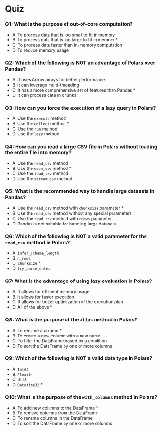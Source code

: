 # Quiz

### Q1: What is the purpose of out-of-core computation?

- A. To process data that is too small to fit in memory
- B. To process data that is too large to fit in memory \*
- C. To process data faster than in-memory computation
- D. To reduce memory usage

### Q2: Which of the following is NOT an advantage of Polars over Pandas?

- A. It uses Arrow arrays for better performance
- B. It can leverage multi-threading
- C. It has a more comprehensive set of features than Pandas \*
- D. It can process data in chunks

### Q3: How can you force the execution of a lazy query in Polars?

- A. Use the `execute` method
- B. Use the `collect` method \*
- C. Use the `run` method
- D. Use the `lazy` method

### Q4: How can you read a large CSV file in Polars without loading the entire file into memory?

- A. Use the `read_csv` method
- B. Use the `scan_csv` method \*
- C. Use the `load_csv` method
- D. Use the `stream_csv` method

### Q5: What is the recommended way to handle large datasets in Pandas?

- A. Use the `read_csv` method with `chunksize` parameter \*
- B. Use the `read_csv` method without any special parameters
- C. Use the `read_csv` method with `nrows` parameter
- D. Pandas is not suitable for handling large datasets

### Q6: Which of the following is NOT a valid parameter for the `read_csv` method in Polars?

- A. `infer_schema_length`
- B. `n_rows`
- C. `chunksize` \*
- D. `try_parse_dates`

### Q7: What is the advantage of using lazy evaluation in Polars?

- A. It allows for efficient memory usage
- B. It allows for faster execution
- C. It allows for better optimization of the execution plan
- D. All of the above \*

### Q8: What is the purpose of the `alias` method in Polars?

- A. To rename a column \*
- B. To create a new column with a new name
- C. To filter the DataFrame based on a condition
- D. To sort the DataFrame by one or more columns

### Q9: Which of the following is NOT a valid data type in Polars?

- A. `Int64`
- B. `Float64`
- C. `Utf8`
- D. `Datetime32` \*

### Q10: What is the purpose of the `with_columns` method in Polars?

- A. To add new columns to the DataFrame \*
- B. To remove columns from the DataFrame
- C. To rename columns in the DataFrame
- D. To sort the DataFrame by one or more columns
